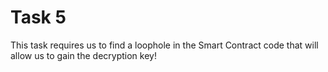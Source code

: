 # Task 5

This task requires us to find a loophole in the Smart Contract code that 
will allow us to gain the decryption key!
